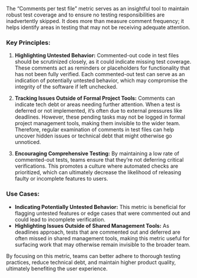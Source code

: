 The “Comments per test file” metric serves as an insightful tool to maintain robust test coverage and to ensure no testing responsibilities are inadvertently skipped. It does more than measure comment frequency; it helps identify areas in testing that may not be receiving adequate attention.

### Key Principles:
1. **Highlighting Untested Behavior:** Commented-out code in test files should be scrutinized closely, as it could indicate missing test coverage. These comments act as reminders or placeholders for functionality that has not been fully verified. Each commented-out test can serve as an indication of potentially untested behavior, which may compromise the integrity of the software if left unchecked.

2. **Tracking Issues Outside of Formal Project Tools:** Comments can indicate tech debt or areas needing further attention. When a test is deferred or not implemented, it’s often due to external pressures like deadlines. However, these pending tasks may not be logged in formal project management tools, making them invisible to the wider team. Therefore, regular examination of comments in test files can help uncover hidden issues or technical debt that might otherwise go unnoticed.

3. **Encouraging Comprehensive Testing:** By maintaining a low rate of commented-out tests, teams ensure that they’re not deferring critical verifications. This promotes a culture where automated checks are prioritized, which can ultimately decrease the likelihood of releasing faulty or incomplete features to users.

### Use Cases:
- **Indicating Potentially Untested Behavior:** This metric is beneficial for flagging untested features or edge cases that were commented out and could lead to incomplete verification.
- **Highlighting Issues Outside of Shared Management Tools:** As deadlines approach, tests that are commented out and deferred are often missed in shared management tools, making this metric useful for surfacing work that may otherwise remain invisible to the broader team.

By focusing on this metric, teams can better adhere to thorough testing practices, reduce technical debt, and maintain higher product quality, ultimately benefiting the user experience.
